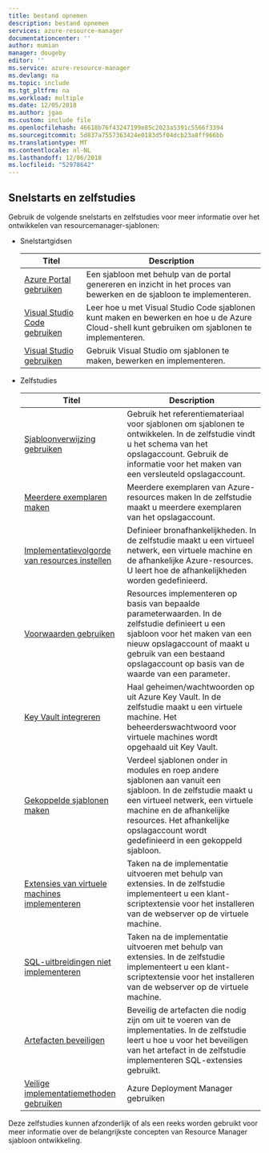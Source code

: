 ```yaml
---
title: bestand opnemen
description: bestand opnemen
services: azure-resource-manager
documentationcenter: ''
author: mumian
manager: dougeby
editor: ''
ms.service: azure-resource-manager
ms.devlang: na
ms.topic: include
ms.tgt_pltfrm: na
ms.workload: multiple
ms.date: 12/05/2018
ms.author: jgao
ms.custom: include file
ms.openlocfilehash: 46618b76f43247199e85c2023a5391c5566f3394
ms.sourcegitcommit: 5d837a7557363424e0183d5f04dcb23a8ff966bb
ms.translationtype: MT
ms.contentlocale: nl-NL
ms.lasthandoff: 12/06/2018
ms.locfileid: "52978642"
---
```

## <a name="quickstarts-and-tutorials"></a>Snelstarts en zelfstudies

Gebruik de volgende snelstarts en zelfstudies voor meer informatie over het ontwikkelen van resourcemanager-sjablonen:

- Snelstartgidsen

    |Titel|Description|
    |------|-----|
    |[Azure Portal gebruiken](../articles/azure-resource-manager/resource-manager-quickstart-create-templates-use-the-portal.md)|Een sjabloon met behulp van de portal genereren en inzicht in het proces van bewerken en de sjabloon te implementeren.|
    |[Visual Studio Code gebruiken](../articles/azure-resource-manager/resource-manager-quickstart-create-templates-use-visual-studio-code.md)|Leer hoe u met Visual Studio Code sjablonen kunt maken en bewerken en hoe u de Azure Cloud-shell kunt gebruiken om sjablonen te implementeren.|
    |[Visual Studio gebruiken](../articles/azure-resource-manager/vs-azure-tools-resource-groups-deployment-projects-create-deploy.md)|Gebruik Visual Studio om sjablonen te maken, bewerken en implementeren.|

- Zelfstudies

    |Titel|Description|
    |------|-----|
    |[Sjabloonverwijzing gebruiken](../articles/azure-resource-manager/resource-manager-tutorial-create-encrypted-storage-accounts.md)|Gebruik het referentiemateriaal voor sjablonen om sjablonen te ontwikkelen. In de zelfstudie vindt u het schema van het opslagaccount. Gebruik de informatie voor het maken van een versleuteld opslagaccount.|
    |[Meerdere exemplaren maken](../articles/azure-resource-manager/resource-manager-tutorial-create-multiple-instances.md)|Meerdere exemplaren van Azure-resources maken In de zelfstudie maakt u meerdere exemplaren van het opslagaccount.|
    |[Implementatievolgorde van resources instellen](../articles/azure-resource-manager/resource-manager-tutorial-create-templates-with-dependent-resources.md)|Definieer bronafhankelijkheden. In de zelfstudie maakt u een virtueel netwerk, een virtuele machine en de afhankelijke Azure-resources. U leert hoe de afhankelijkheden worden gedefinieerd.|
    |[Voorwaarden gebruiken](../articles/azure-resource-manager/resource-manager-tutorial-use-conditions.md)|Resources implementeren op basis van bepaalde parameterwaarden. In de zelfstudie definieert u een sjabloon voor het maken van een nieuw opslagaccount of maakt u gebruik van een bestaand opslagaccount op basis van de waarde van een parameter.|
    |[Key Vault integreren](../articles/azure-resource-manager/resource-manager-tutorial-use-key-vault.md)|Haal geheimen/wachtwoorden op uit Azure Key Vault. In de zelfstudie maakt u een virtuele machine.  Het beheerderswachtwoord voor virtuele machines wordt opgehaald uit Key Vault.|
    |[Gekoppelde sjablonen maken](../articles/azure-resource-manager/resource-manager-tutorial-create-linked-templates.md)|Verdeel sjablonen onder in modules en roep andere sjablonen aan vanuit een sjabloon. In de zelfstudie maakt u een virtueel netwerk, een virtuele machine en de afhankelijke resources.  Het afhankelijke opslagaccount wordt gedefinieerd in een gekoppeld sjabloon. |
    |[Extensies van virtuele machines implementeren](../articles/azure-resource-manager/resource-manager-tutorial-deploy-vm-extensions.md)|Taken na de implementatie uitvoeren met behulp van extensies. In de zelfstudie implementeert u een klant-scriptextensie voor het installeren van de webserver op de virtuele machine. |
    |[SQL-uitbreidingen niet implementeren](../articles/azure-resource-manager/resource-manager-tutorial-deploy-sql-extensions-bacpac.md)|Taken na de implementatie uitvoeren met behulp van extensies. In de zelfstudie implementeert u een klant-scriptextensie voor het installeren van de webserver op de virtuele machine. |
    |[Artefacten beveiligen](../articles/azure-resource-manager/resource-manager-tutorial-secure-artifacts.md)|Beveilig de artefacten die nodig zijn om uit te voeren van de implementaties. In de zelfstudie leert u hoe u voor het beveiligen van het artefact in de zelfstudie implementeren SQL-extensies gebruikt. |
    |[Veilige implementatiemethoden gebruiken](../articles/azure-resource-manager/deployment-manager-tutorial.md)|Azure Deployment Manager gebruiken |

Deze zelfstudies kunnen afzonderlijk of als een reeks worden gebruikt voor meer informatie over de belangrijkste concepten van Resource Manager sjabloon ontwikkeling.
